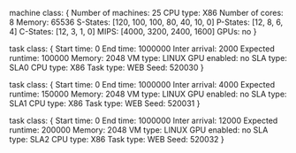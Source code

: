 machine class:
{
        Number of machines: 25
        CPU type: X86
        Number of cores: 8
        Memory: 65536
        S-States: [120, 100, 100, 80, 40, 10, 0]
        P-States: [12, 8, 6, 4]
        C-States: [12, 3, 1, 0]
        MIPS: [4000, 3200, 2400, 1600]
        GPUs: no
}

task class:
{
        Start time: 0
        End time: 1000000
        Inter arrival: 2000
        Expected runtime: 100000
        Memory: 2048
        VM type: LINUX
        GPU enabled: no
        SLA type: SLA0
        CPU type: X86
        Task type: WEB
        Seed: 520030
}

task class:
{
        Start time: 0
        End time: 1000000
        Inter arrival: 4000
        Expected runtime: 150000
        Memory: 2048
        VM type: LINUX
        GPU enabled: no
        SLA type: SLA1
        CPU type: X86
        Task type: WEB
        Seed: 520031
}

task class:
{
        Start time: 0
        End time: 1000000
        Inter arrival: 12000
        Expected runtime: 200000
        Memory: 2048
        VM type: LINUX
        GPU enabled: no
        SLA type: SLA2
        CPU type: X86
        Task type: WEB
        Seed: 520032
}